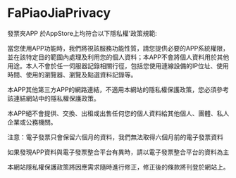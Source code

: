 # FaPiaoJiaPrivacy

發票夾APP 於AppStore上均符合以下隱私權'政策規範:

當您使用APP功能時，我們將視該服務功能性質，請您提供必要的APP系統權限，並在該特定目的範圍內處理及利用您的個人資料；本APP不會將個人資料用於其他用途。本人不會於任一伺服器記錄相關行徑，包括您使用連線設備的IP位址、使用時間、使用的瀏覽器、瀏覽及點選資料記錄等。

本APP其他第三方APP的網路連結，不適用本網站的隱私權保護政策，您必須參考該連結網站中的隱私權保護政策。

本APP絕不會提供、交換、出租或出售任何您的個人資料給其他個人、團體、私人企業或公務機關。

注意：電子發票只會保留六個月的資料，我們無法取得六個月前的電子發票資料

如果發現APP資料與電子發票整合平台有異時，請以電子發票整合平台的資料為主

本網站隱私權保護政策將因應需求隨時進行修正，修正後的條款將刊登於網站上。
